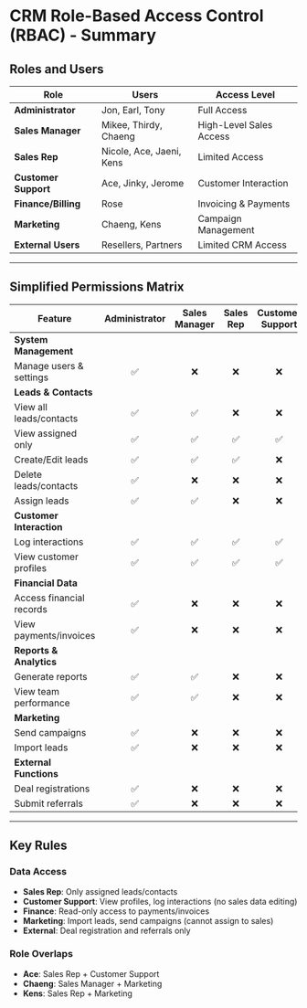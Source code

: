 # CRM Role-Based Access Control (RBAC) - Summary

## Roles and Users

| Role | Users | Access Level |
|------|-------|--------------|
| **Administrator** | Jon, Earl, Tony | Full Access |
| **Sales Manager** | Mikee, Thirdy, Chaeng | High-Level Sales Access |
| **Sales Rep** | Nicole, Ace, Jaeni, Kens | Limited Access |
| **Customer Support** | Ace, Jinky, Jerome | Customer Interaction |
| **Finance/Billing** | Rose | Invoicing & Payments |
| **Marketing** | Chaeng, Kens | Campaign Management |
| **External Users** | Resellers, Partners | Limited CRM Access |

---

## Simplified Permissions Matrix

| Feature | Administrator | Sales Manager | Sales Rep | Customer Support | Finance | Marketing | External |
|---------|:-------------:|:-------------:|:---------:|:----------------:|:-------:|:---------:|:--------:|
| **System Management** |
| Manage users & settings | ✅ | ❌ | ❌ | ❌ | ❌ | ❌ | ❌ |
| **Leads & Contacts** |
| View all leads/contacts | ✅ | ✅ | ❌ | ❌ | ❌ | ❌ | ❌ |
| View assigned only | ✅ | ✅ | ✅ | ✅ | ❌ | ❌ | ✅ |
| Create/Edit leads | ✅ | ✅ | ✅ | ❌ | ❌ | ✅ | ❌ |
| Delete leads/contacts | ✅ | ❌ | ❌ | ❌ | ❌ | ❌ | ❌ |
| Assign leads | ✅ | ✅ | ❌ | ❌ | ❌ | ❌ | ❌ |
| **Customer Interaction** |
| Log interactions | ✅ | ✅ | ✅ | ✅ | ❌ | ❌ | ❌ |
| View customer profiles | ✅ | ✅ | ✅ | ✅ | ❌ | ❌ | ❌ |
| **Financial Data** |
| Access financial records | ✅ | ❌ | ❌ | ❌ | ❌ | ❌ | ❌ |
| View payments/invoices | ✅ | ❌ | ❌ | ❌ | ✅ | ❌ | ❌ |
| **Reports & Analytics** |
| Generate reports | ✅ | ✅ | ❌ | ❌ | ❌ | ❌ | ❌ |
| View team performance | ✅ | ✅ | ❌ | ❌ | ❌ | ❌ | ❌ |
| **Marketing** |
| Send campaigns | ✅ | ❌ | ❌ | ❌ | ❌ | ✅ | ❌ |
| Import leads | ✅ | ❌ | ❌ | ❌ | ❌ | ✅ | ❌ |
| **External Functions** |
| Deal registrations | ✅ | ❌ | ❌ | ❌ | ❌ | ❌ | ✅ |
| Submit referrals | ✅ | ❌ | ❌ | ❌ | ❌ | ❌ | ✅ |

---

## Key Rules

### Data Access
- **Sales Rep**: Only assigned leads/contacts
- **Customer Support**: View profiles, log interactions (no sales data editing)
- **Finance**: Read-only access to payments/invoices
- **Marketing**: Import leads, send campaigns (cannot assign to sales)
- **External**: Deal registration and referrals only

### Role Overlaps
- **Ace**: Sales Rep + Customer Support
- **Chaeng**: Sales Manager + Marketing  
- **Kens**: Sales Rep + Marketing
